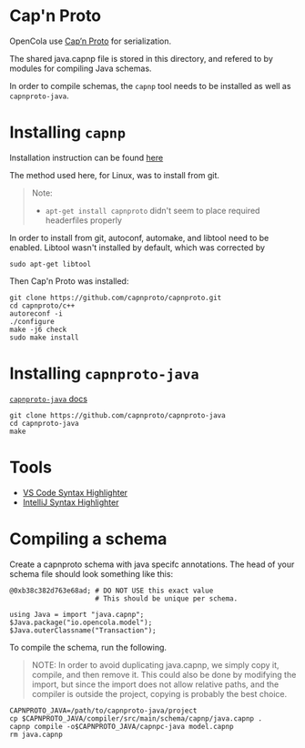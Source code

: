 # Cap'n Proto
OpenCola use [Cap’n Proto](https://capnproto.org/) for serialization. 

The shared java.capnp file is stored in this directory, and refered to by modules for compiling Java schemas.

In order to compile schemas, the ```capnp``` tool needs to be installed as well as ```capnproto-java```.

# Installing ```capnp```

Installation instruction can be found [here](https://capnproto.org/install.html#installation-unix)

The method used here, for Linux, was to install from git.

> Note:
> * ```apt-get install capnproto``` didn't seem to place required headerfiles properly

In order to install from git, autoconf, automake, and libtool need to be enabled. Libtool wasn't installed by default, which was corrected by

```
sudo apt-get libtool
```

Then Cap'n Proto was installed:

```
git clone https://github.com/capnproto/capnproto.git
cd capnproto/c++
autoreconf -i
./configure
make -j6 check
sudo make install
```

# Installing ```capnproto-java```

[```capnproto-java``` docs](https://dwrensha.github.io/capnproto-java/index.html)

```
git clone https://github.com/capnproto/capnproto-java
cd capnproto-java
make
```

# Tools
* [VS Code Syntax Highlighter](https://marketplace.visualstudio.com/items?itemName=xmonader.vscode-capnp)
* [IntelliJ Syntax Highlighter](https://github.com/xmonader/sercapnp)

# Compiling a schema
Create a capnproto schema with java specifc annotations. The head of your schema file should look something like this:

```
@0xb38c382d763e68ad; # DO NOT USE this exact value
                     # This should be unique per schema.

using Java = import "java.capnp";    
$Java.package("io.opencola.model");  
$Java.outerClassname("Transaction"); 
```

To compile the schema, run the following. 

> NOTE: In order to avoid duplicating java.capnp, we simply copy it, compile, and then remove it. This could also be done by modifying the import, but since the import does not allow relative paths, and the compiler is outside the project, copying is probably the best choice. 

```
CAPNPROTO_JAVA=/path/to/capnproto-java/project
cp $CAPNPROTO_JAVA/compiler/src/main/schema/capnp/java.capnp .
capnp compile -o$CAPNPROTO_JAVA/capnpc-java model.capnp
rm java.capnp
```

